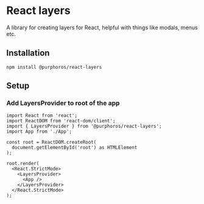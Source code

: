 # React layers

A library for creating layers for React, helpful with things like modals, menus etc.

## Installation

```
npm install @purphoros/react-layers
```

## Setup

### Add LayersProvider to root of the app


```
import React from 'react';
import ReactDOM from 'react-dom/client';
import { LayersProvider } from '@purphoros/react-layers';
import App from './App';

const root = ReactDOM.createRoot(
  document.getElementById('root') as HTMLElement
);

root.render(
  <React.StrictMode>
    <LayersProvider>
      <App />
    </LayersProvider>
  </React.StrictMode>
);
```

### 